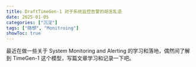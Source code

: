 ```yaml
---
title: DraftTimeGen-1 对于系统监控告警的胡言乱语
date: 2025-01-05
categories: ["沉淀"]
tags: ["随想", "Monitroing"]
showToc: true
---
```

最近在做一些关于 System Monitoring and Alerting 的学习和落地，偶然间了解到 TimeGen-1 这个模型，写篇文章学习和记录一下吧。
<!--more-->